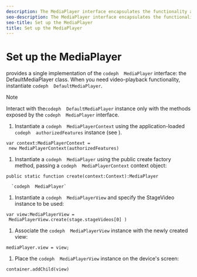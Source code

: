 ```yaml
---
description: The MediaPlayer interface encapsulates the functionality and behavior of a media player. WRITER: The Android/DHLS procedures are very similar, but diff enough to be easier to put into separate files for now.
seo-description: The MediaPlayer interface encapsulates the functionality and behavior of a media player. WRITER: The Android/DHLS procedures are very similar, but diff enough to be easier to put into separate files for now.
seo-title: Set up the MediaPlayer
title: Set up the MediaPlayer
---
```


# Set up the MediaPlayer

provides a single implementation of the `codeph  MediaPlayer` interface: the DefaultMediaPlayer class. When you need video-playback functionality, instantiate `codeph  DefaultMediaPlayer`.

>[!NOTE]
>
>Interact with the`codeph  DefaultMediaPlayer` instance only with the methods exposed by the `codeph  MediaPlayer` interface.
>1. Instantiate a `codeph  MediaPlayerContext` using the application-loaded `codeph  authorizedFeatures` instance (see []()).
>   ```
>   var context:MediaPlayerContext = 
>    new MediaPlayerContext(authorizedFeatures)
>   ```
>   
>   
>1. Instantiate a `codeph  MediaPlayer` using the public create factory method, passing a `codeph  MediaPlayerContext` context object:
>   ```
>   public static function create(context:Context):MediaPlayer
>   ```
>   
>       
>       `codeph  MediaPlayer`
>   
>1. Instantiate a `codeph  MediaPlayerView` and specify the StageVideo instance to be used:
>   ```
>   var view:MediaPlayerView = 
>    MediaPlayerView.create(stage.stageVideos[0] )
>   ```
>   
>   
>1. Associate the `codeph  MediaPlayerView` instance with the newly created view:
>   ```
>   mediaPlayer.view = view;
>   ```
>   <!-- Q: Oh? Suddenly there's a lowercase mediaPlayer; where did that come from? -elf June 28 '16 -->
>   
>1. Place the `codeph  MediaPlayerView` instance on the device's screen:
>   ```
>   container.addChild(view)
>   ```
>   
>   
>   
